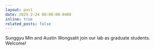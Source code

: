 ```yaml
---
layout: post
date: 2025-2-24 00:00:00-0400
inline: true
related_posts: false
---
```


Sunggyu Min and Austin Wongsatit join our lab as graduate students. Welcome!
